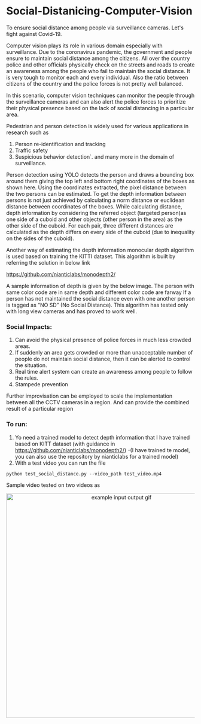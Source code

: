 # Social-Distanicing-Computer-Vision
To ensure social distance among people via surveillance cameras. Let's fight against Covid-19.

Computer vision plays its role in various domain especially with surveillance. Due to the coronavirus pandemic, the government and people ensure to maintain social distance among the citizens.
All over the country police and other officials physically check on the streets and roads to create an awareness among the people who fail to maintain the social distance. It is very tough to monitor each and every individual. Also the ratio between citizens of the country and the police forces is not pretty well balanced.

In this scenario, computer vision techniques can monitor the people through the surveillance cameras and can also alert the police forces to prioritize their physical presence based on the lack of social distancing in a particular area.
 
Pedestrian and person detection is widely used for various applications in research such as
1. Person re-identification and tracking
2. Traffic safety
3. Suspicious behavior detection`.
and many more in the domain of surveillance.
 
Person detection using YOLO detects the person and draws a bounding box around them giving the top left and bottom right coordinates of the boxes as shown here.
Using the coordinates extracted, the pixel distance between the two persons can be estimated. To get the depth information between persons is not just achieved by calculating a norm distance or euclidean distance between coordinates of the boxes. 
While calculating distance, depth information by considering the referred object (targeted person)as one side of a cuboid and other objects (other person in the area) as the other side of the cuboid. For each pair, three different distances are calculated as the depth differs on every side of the cuboid (due to inequality on the sides of the cuboid).
 
Another way of estimating the depth information monocular depth algorithm is used based on training the KITTI dataset. This algorithm is built by referring the solution in below link

https://github.com/nianticlabs/monodepth2/

A sample information of depth is given by the below image. The person with same color code are in same depth and different color code are farway
If a person has not maintained the social distance even with one another person is tagged as “NO SD” (No Social Distance). This algorithm has tested only with long view cameras and has proved to work well.
 

### Social Impacts:
 
1. Can avoid the physical presence of police forces in much less crowded areas.
2. If suddenly an area gets crowded or more than unacceptable number of people do not maintain social distance, then it can be alerted to control the situation.
3. Real time alert system can create an awareness among people to follow the rules.
4. Stampede prevention
 
Further improvisation can be employed to scale the implementation between all the CCTV cameras in a region. And can provide the combined result of a particular region

### To run:
1. Yo need a trained model to detect depth information that I have trained based on KITT dataset (with guidance in https://github.com/nianticlabs/monodepth2/) -(I have trained te model, you can also use the repository by nianticlabs for a trained model)
2. With a test video you can run the file 
```
python test_social_distance.py --video_path test_video.mp4 
```
Sample video tested on two videos as 
<p align="center">
  <img src="assets/video.gif" alt="example input output gif" width="600" />
</p>
